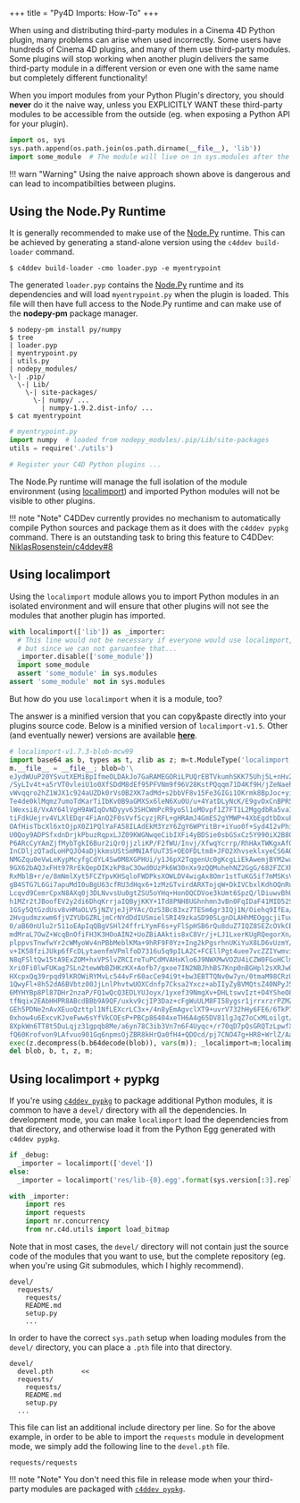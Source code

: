 +++
title = "Py4D Imports: How-To"
+++

When using and distributing third-party modules in a Cinema 4D Python plugin,
many problems can arise when used incorrectly. Some users have hundreds of
Cinema 4D plugins, and many of them use third-party modules. Some plugins will
stop working when another plugin delivers the same third-party module in a
different version or even one with the same name but completely different
functionality!

When you import modules from your Python Plugin's directory, you should
**never** do it the naive way, unless you EXPLICITLY WANT these third-party
modules to be accessible from the outside (eg. when exposing a Python API
for your plugin).

```python
import os, sys
sys.path.append(os.path.join(os.path.dirname(__file__), 'lib'))
import some_module  # The module will live on in sys.modules after the plugin finished loading
```

!!! warn "Warning"
    Using the naive approach shown above is dangerous and can lead to
    incompatibilties between plugins.

## Using the Node.Py Runtime

It is generally recommended to make use of the [Node.Py] runtime. This can
be achieved by generating a stand-alone version using the `c4ddev build-loader`
command.

    $ c4ddev build-loader -cmo loader.pyp -e myentrypoint

The generated `loader.pyp` contains the [Node.Py] runtime and its dependencies
and will load `myentrypoint.py` when the plugin is loaded. This file will then
have full access to the Node.Py runtime and can make use of the **nodepy-pm**
package manager.

  [Node.Py]: https://github.com/nodepy/nodepy

    $ nodepy-pm install py/numpy
    $ tree
    | loader.pyp
    | myentrypoint.py
    | utils.py
    | nodepy_modules/
    \-| .pip/
      \-| Lib/
        \-| site-packages/
          \-| numpy/ ...
            | numpy-1.9.2.dist-info/ ...
    $ cat myentrypoint

```python
# myentrypoint.py
import numpy  # loaded from nodepy_modules/.pip/Lib/site-packages
utils = require('./utils')

# Register your C4D Python plugins ...
```

The Node.Py runtime will manage the full isolation of the module environment
(using [localimport][]) and imported Python modules will not be visible to
other plugins.

!!! note "Note"
    C4DDev currently provides no mechanism to automatically compile Python sources
    and package them as it does with the `c4ddev pypkg` command. There is an
    outstanding task to bring this feature to C4DDev:
    [NiklasRosenstein/c4ddev#8](https://github.com/NiklasRosenstein/c4ddev/issues/8)

## Using localimport

  [localimport]: https://github.com/NiklasRosenstein/py-localimport

Using the `localimport` module allows you to import Python modules in an
isolated environment and will ensure that other plugins will not see the
modules that another plugin has imported.

```python
with localimport(['lib']) as _importer:
  # This line would not be necessary if everyone would use localimport,
  # but since we can not garuantee that...
  _importer.disable(['some_module'])
  import some_module
  assert 'some_module' in sys.modules
assert 'some_module' not in sys.modules
```

But how do you use `localimport` when it is a module, too?

The answer is a minified version that you can copy&paste directly into your
plugins source code. Below is a minified version of `localimport-v1.5`. Other
(and eventually newer) versions are available [**here**][1].

  [1]: https://gist.github.com/NiklasRosenstein/f5690d8f36bbdc8e5556

```python
# localimport-v1.7.3-blob-mcw99
import base64 as b, types as t, zlib as z; m=t.ModuleType('localimport');
m.__file__ = __file__; blob=b'\
eJydWUuP20YSvutXEMiBpIfmeOLDAkJo7GaRAMEGORiLPUQrEBTVkumhSKK75Uhj5L+nHv2iSNpyfBiTXY+uqq76qpoqy+qsP\
/SyLIv4t+a5rVT0vleiU1o0XfSDdM8dEf95PFVNm9f96V28KstPQqqm71D4Kf9H/jZeNaehlzqq++Fqn49tv7PPvbJPw/PxrJ\
vWvqqro2hZ1WJX1c924aUZDk0rVs0B2XK7adMd+s2bbVF8v15Fe3GIGi1OKrmk8BpJoc+yiy45L6aOQy5xScspWiWWNbaN0ol\
Te4de0klMqmz7umoTdKarTiIbKv0B9aGMXSx6leN6Xu0U/u+4YatDLyNcK/E9gvOxCnBPR5hocBRQETVkiDrvRsozz4O6rAP/\
lWexsi8/VxAY64lVgH9AWIqOvNDyyv63SHCWmPcR9yoSl1oMOvpf1Z7FT1L2MggdbRa5va1C1Fif5b6REcSi67Wl5EpXUqs/G\
tiFdkUejrv4VLXlEDqr4FiAnO2F0sVvfScyzjRFL+gHRAmJ4GmES2gYMWP+4XbEgdtbDxuF2v1heVdWERoV9YPovAWxjFMotc\
OAfHisTbcXl6xtOjpX0Z1PQlYaFA58ILAdEkM3YzY6ZgY6WPYitBr+iYuo0f+Syd4I2vPhiXZNidekPqljXXk1gOH7ZEGKxLw\
U0Qoy9ADPSfxdnDrjkPbuzRqpxLJZ09KWGNwqeCibIXFi4yBDSie0sbGSxCz5Y990iX2B80Vz/YkEbo6kul6eKDk93QQ7qro9\
P6ARcCyYAmZjfMybTgkI6Bur2iQr0jjzliKP/F2fWU/Invj/XfwqYcrrp/RhHAxTWKgxAfQdMNmQI/MphbQ49XX1Y6XET/QIa\
InCDljzQTadLoHPQJO4aDjkkmsUStSmMNIAfUuT3S+OEOFDLtm8+JFO2XhvseklxyeCS6AOI2Sik3pFOtTQNjqJc7L8hbhAH3\
NMGZqu0eVwLeKypMcyfgCdYL4Sw0M8XGPHUi/y1J6pX2TqgenUc0gKcgLiEkAwemjBYM2watoUZGlpHgnvOFXN+cEJHo+F5fy\
9GX62bAQJxFHt97RrEkQepDIKzkP8aC3Owd0UzPk6W30nXx9zQQMuhehNZ2GgG/682FZCXhtrqVZIzBaLjZ4pGPtqAYV4GT4o\
RxMblB+r/e/8mNmlXyt5FCZYpvKHSqloFWDPksXOWLDV4wigAx8Omr1stTuKG5if7mMSKsVA38tcfxN3n6azQf+GmJuQc6FuJ\
gB4STG7L6Gi7apuMdI0uBgU63cfRU3dHqx6+1zMzGTvirdARXTojqW+DkIVCbxlKdhOQnRuyQ4QipkyM0jZZEyUaA9ZMC6UcG\
Lcqvd9CemrCpxN8AXq0j3DLNvvsUu0gtZSU5oYHq+HonOQCDVoe3kUmt6SpzQ/lDiuwvBhUgbwAY8F8AHDQmw2AZ1Zty1nMsG\
h1MZr2tJBoofEV2y2di6DhqKrrjaIQByjKKY+1Td8PNH8UGhnhmn3vBn0FqIDaF41MID52SyJYdKqdPNJcMbtzhoEAzmDXtMx\
1GSy5QtGzdUsv8vHMaOLV5jNZVjeJjPYAc/OzS3Bc83xz7TESm6gr3IQj1N/Oiehq9IfEa/1+3ML+fz5T7ticpD/s4tNV9Z9p\
2Hvgudmzxwm6fjVZYUbGZRLjmCrNYdDdIUSmielSRI49zkaSD90SLgnDLAHhMEOggcjiTuu0ammw1tBZIzIAYySQ5eaYdMN25\
0/aB60nUlu2r511oEApIqQBgVSHl24ffrLYymF6s+yFlSpHSB6rQu8duZ7IQZ8SEZcOVkCBVkLONL6uToKRTbvBUCcFJ5cjOU\
mdMraL7OwZ+WcqBnOfiFH3K3HOoAIN2+UoZBiAAktis8xC8Vr/j+LJ1LxerKUgRQegorXn//MYnyM13aS2ay3WeyyntfdKxFN\
plppvsTnwfwYr2cWMyoWv4nPBbMeblKMa+9hRF9F0Yz+Ing2kPgsrhnUKiYuX8LD6vUzmY/nxvu23YD0lpqDEciHfkhgMRhYo\
v+IK58fziJUkp6fFcDLytaenfmVPmlfoD7316u5q9pILA2C+FCEllPgt4uee7vcZZIYwmviIMWhuRQgnEsAa93grYHGbujntl\
N8qFSltQw15tA9ExZOM+hxVPSlvZRCIreTuPCdMVAHxKlo6J9NWXMwVOZU4iCZW0FGoHClmEmVkUjGL1gcLH+L3fwBJMTfAK7\
Xri0Fi0lwFUKag7SLn2tewWbBZHKzKX+Aofb7/gxoe7IN2NBJhhBS7Knp0nBGHpl2sXRJwQ3DcXGaQhz6QOHN6DhWPeoxN7oD\
HXcpxQq39rpqd9lKROWiRYMvLc544vFr60acCe94i9t+bw3EBTTQNv0w7yn/0tmaM98CRzUHXNh5+sHNA/6TH5RQWAdmTMzoY\
1QwyFl+8h52dA6BVbtz00JjLnlPhvtwUOXCdnfp7Cksa2Yxcz+abIIyZyBVMQtsZ40NPyJ5p00h0TRhFyNI6pFP0y+kQdKkIS\
6MYHYBp8Pl87DHr2nzaP/FQ1wQcQ3EDLYUJoyx/1yxef39NmgXv+DHLtswvIzt+O4YSheO8N1WRng+5mRDeA1EtiZafHJMyG4\
tfNqix2EAbHHPR8ABcdBBb9A9QF/uxkv9cjIP3Daz+cFgWuULM8FI58ygsr1jrrxrzrPZMZm+tlMVM1NoXreikjzHf515JpPN\
GEh5PDNe2nAvXEuoQzttpl1NfLEXcrLC3x+/4n8yEmAgvclXT9+uvrV732hHy6FE6/6TkP7qYHqxVYZ5bVDSpLbpQkaaejg5y\
0xhow4u6ExcvKJveFww6sYfVkCOEsP+PBCp86404xeTH6A4g65DV81lgJqZ7oCxMLoilgt/OPD7GUi9xTHYnm+FN3CxBrwwGH\
8XpkWn6TT8t5DuLqjz31gpqb8Me/a6yn78C3ib3Vn7n6F4Uyqc+/r70qD7pQsGRQTzLpwfXeLivm1f7YXM+IcXBTnsBhiX6Kk\
fQ60Krofvon9LAfvuo901Gq6npmsOjZBR8kHrQa0fH4+QDOcd/pj7CNO47g+HR8+WrlZ/AaI7XVw='
exec(z.decompress(b.b64decode(blob)), vars(m)); _localimport=m;localimport=getattr(m,"localimport")
del blob, b, t, z, m;
```

## Using localimport + pypkg

If you're using [`c4ddev pypkg`](../../cli#c4ddev-pypkg) to package additional Python
modules, it is common to have a `devel/` directory with all the dependencies.
In development mode, you can make `localimport` load the dependencies from
that directory, and otherwise load it from the Python Egg generated with
`c4ddev pypkg`.

```python
if _debug:
  _importer = localimport(['devel'])
else:
  _importer = localimport('res/lib-{0}.egg'.format(sys.version[:3].replace('.', '-')))

with _importer:
    import res
    import requests
    import nr.concurrency
    from nr.c4d.utils import load_bitmap
```

Note that in most cases, the `devel/` directory will not contain just the
source code of the modules that you want to use, but the complete repository
(eg. when you're using Git submodules, which I highly recommend).

    devel/
      requests/
        requests/
        README.md
        setup.py
        ...

In order to have the correct `sys.path` setup when loading modules from the
`devel/` directory, you can place a `.pth` file into that directory.

    devel/
      devel.pth       <<
      requests/
        requests/
        README.md
        setup.py
      ...

This file can list an additional include directory per line. So for the above
example, in order to be able to import the `requests` module in development mode,
we simply add the following line to the `devel.pth` file.

    requests/requests

!!! note "Note"
    You don't need this file in release mode when your third-party modules
    are packaged with [`c4ddev pypkg`](../../cli#c4ddev-pypkg).
